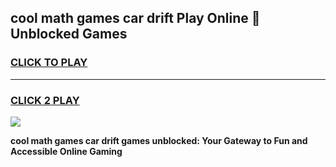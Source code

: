 
## cool math games car drift Play Online 👋 Unblocked Games
<h3>
<a href="https://news.freeplayer.one?title=cool_math_games_car_drift&ref=17CMG">CLICK TO PLAY</a></h3>
<hr>

<h3>
<a href="https://news.freeplayer.one?title=cool_math_games_car_drift&ref=17CMG">CLICK 2 PLAY</a>
  
</h3>

<a href="https://news.freeplayer.one?title=cool_math_games_car_drift&ref=17CMG/"><img src="https://clearcache.store/games.png"></a>


**cool math games car drift games unblocked: Your Gateway to Fun and Accessible Online Gaming**
